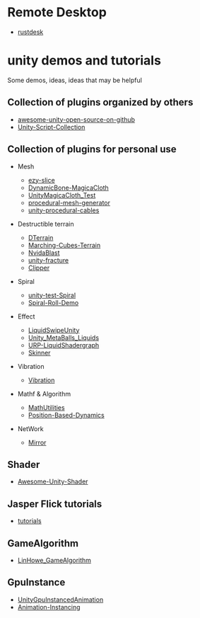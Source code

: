 # Remote Desktop
* [rustdesk](https://github.com/rustdesk/rustdesk)

# unity demos and tutorials

Some demos, ideas, ideas that may be helpful

## Collection of plugins organized by others
* [awesome-unity-open-source-on-github](https://github.com/baba-s/awesome-unity-open-source-on-github)
* [Unity-Script-Collection](https://github.com/michidk/Unity-Script-Collection)

## Collection of plugins for personal use
* Mesh
  * [ezy-slice](https://github.com/DavidArayan/ezy-slice)
  * [DynamicBone-MagicaCloth](https://github.com/distony970/DynamicBone-MagicaCloth)
  * [UnityMagicaCloth_Test](https://github.com/bilter1001/UnityMagicaCloth_Test)
  * [procedural-mesh-generator](https://github.com/rystills/procedural-mesh-generator)
  * [unity-procedural-cables](https://github.com/henrihanot/unity-procedural-cables)

* Destructible terrain
  * [DTerrain](https://github.com/Ideefixze/DTerrain)
  * [Marching-Cubes-Terrain](https://github.com/Eldemarkki/Marching-Cubes-Terrain)
  * [NvidaBlast](https://github.com/liuhuixin/NvidaBlast)
  * [unity-fracture](https://github.com/ElasticSea/unity-fracture)
  * [Clipper](https://github.com/Geri-Borbas/Clipper)
  
  
* Spiral
  * [unity-test-Spiral](https://github.com/becky3/unity-test-Spiral)
  * [Spiral-Roll-Demo](https://github.com/eray-kurtulus/Spiral-Roll-Demo)

* Effect
  * [LiquidSwipeUnity](https://github.com/FaizanDurrani/LiquidSwipeUnity)
  * [Unity_MetaBalls_Liquids](https://github.com/Nesh108/Unity_MetaBalls_Liquids)
  * [URP-LiquidShadergraph](https://github.com/aniruddhahar/URP-LiquidShadergraph)
  * [Skinner](https://github.com/keijiro/Skinner)

* Vibration
  * [Vibration](https://github.com/BenoitFreslon/Vibration)

* Mathf & Algorithm
  * [MathUtilities](https://github.com/zalo/MathUtilities)
  * [Position-Based-Dynamics](https://github.com/Scrawk/Position-Based-Dynamics)

* NetWork
  * [Mirror](https://github.com/vis2k/Mirror)

## Shader
* [Awesome-Unity-Shader](https://github.com/QianMo/Awesome-Unity-Shader)

## Jasper Flick tutorials
* [tutorials](https://catlikecoding.com/unity/tutorials/)

## GameAlgorithm
* [LinHowe_GameAlgorithm](https://github.com/IceLanguage/LinHowe_GameAlgorithm)

## GpuInstance
* [UnityGpuInstancedAnimation](https://github.com/piti6/UnityGpuInstancedAnimation)
* [Animation-Instancing](https://github.com/Unity-Technologies/Animation-Instancing)
